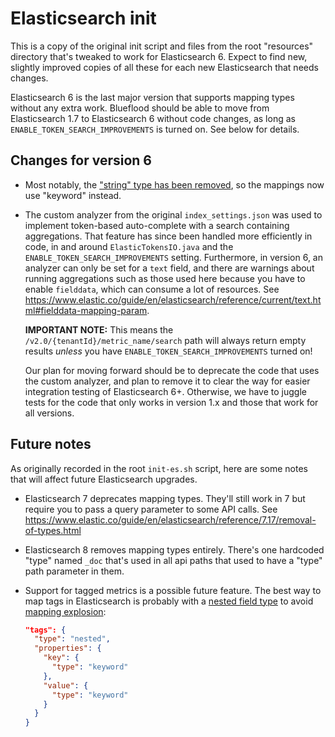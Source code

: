# Elasticsearch init

This is a copy of the original init script and files from the root "resources" directory that's tweaked to work for
Elasticsearch 6. Expect to find new, slightly improved copies of all these for each new Elasticsearch that needs
changes.

Elasticsearch 6 is the last major version that supports mapping types without any extra work. Blueflood should be able
to move from Elasticsearch 1.7 to Elasticsearch 6 without code changes, as long as `ENABLE_TOKEN_SEARCH_IMPROVEMENTS` is
turned on. See below for details.

## Changes for version 6

- Most notably, the ["string" type has been removed](https://www.elastic.co/blog/strings-are-dead-long-live-strings), so
  the mappings now use "keyword" instead.

- The custom analyzer from the original `index_settings.json` was used to implement token-based auto-complete with a
  search containing aggregations. That feature has since been handled more efficiently in code, in and around
  `ElasticTokensIO.java` and the `ENABLE_TOKEN_SEARCH_IMPROVEMENTS` setting. Furthermore, in version 6, an analyzer can
  only be set for a `text` field, and there are warnings about running aggregations such as those used here because you
  have to enable `fielddata`, which can consume a lot of resources. See
  https://www.elastic.co/guide/en/elasticsearch/reference/current/text.html#fielddata-mapping-param.

  **IMPORTANT NOTE:** This means the `/v2.0/{tenantId}/metric_name/search` path will always return empty results *unless*
  you have `ENABLE_TOKEN_SEARCH_IMPROVEMENTS` turned on!

  Our plan for moving forward should be to deprecate the code that uses the custom analyzer, and plan to remove it to
  clear the way for easier integration testing of Elasticsearch 6+. Otherwise, we have to juggle tests for the code that
  only works in version 1.x and those that work for all versions.

## Future notes

As originally recorded in the root `init-es.sh` script, here are some notes that will affect future Elasticsearch
upgrades.

- Elasticsearch 7 deprecates mapping types. They'll still work in 7 but require you to pass a query parameter to some
  API calls. See https://www.elastic.co/guide/en/elasticsearch/reference/7.17/removal-of-types.html

- Elasticsearch 8 removes mapping types entirely. There's one hardcoded "type" named `_doc` that's used in all api paths
  that used to have a "type" path parameter in them.

- Support for tagged metrics is a possible future feature. The best way to map tags in Elasticsearch is probably with a
  [nested field type](https://www.elastic.co/guide/en/elasticsearch/reference/current/nested.html) to avoid [mapping
  explosion](https://www.elastic.co/guide/en/elasticsearch/reference/current/mapping.html#mapping-limit-settings):

  ```json
  "tags": {
    "type": "nested",
    "properties": {
      "key": {
        "type": "keyword"
      },
      "value": {
        "type": "keyword"
      }
    }
  }
```
